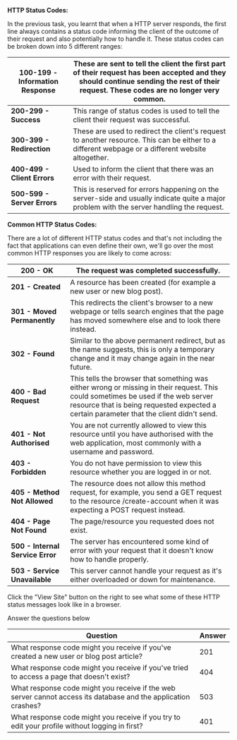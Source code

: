 **HTTP Status Codes:**

In the previous task, you learnt that when a HTTP server responds, the first line always contains a status code informing the client of the outcome of their request and also potentially how to handle it. These status codes can be broken down into 5 different ranges:

| **100-199 - Information Response** | These are sent to tell the client the first part of their request has been accepted and they should continue sending the rest of their request. These codes are no longer very common. |
| ---------------------------------- | -------------------------------------------------------------------------------------------------------------------------------------------------------------------------------------- |
| **200-299 - Success**              | This range of status codes is used to tell the client their request was successful.                                                                                                    |
| **300-399 - Redirection**          | These are used to redirect the client's request to another resource. This can be either to a different webpage or a different website altogether.                                      |
| **400-499 - Client Errors**        | Used to inform the client that there was an error with their request.                                                                                                                  |
| **500-599 - Server Errors**        | This is reserved for errors happening on the server-side and usually indicate quite a major problem with the server handling the request.                                              |

**Common HTTP Status Codes:**  

There are a lot of different HTTP status codes and that's not including the fact that applications can even define their own, we'll go over the most common HTTP responses you are likely to come across:

| **200 - OK**                     | The request was completed successfully.                                                                                                                                                                                       |
| -------------------------------- | ----------------------------------------------------------------------------------------------------------------------------------------------------------------------------------------------------------------------------- |
| **201 - Created**                | A resource has been created (for example a new user or new blog post).                                                                                                                                                        |
| **301 - Moved Permanently**      | This redirects the client's browser to a new webpage or tells search engines that the page has moved somewhere else and to look there instead.                                                                                |
| **302 - Found**                  | Similar to the above permanent redirect, but as the name suggests, this is only a temporary change and it may change again in the near future.                                                                                |
| **400 - Bad Request**            | This tells the browser that something was either wrong or missing in their request. This could sometimes be used if the web server resource that is being requested expected a certain parameter that the client didn't send. |
| **401 - Not Authorised**         | You are not currently allowed to view this resource until you have authorised with the web application, most commonly with a username and password.                                                                           |
| **403 - Forbidden**              | You do not have permission to view this resource whether you are logged in or not.                                                                                                                                            |
| **405 - Method Not Allowed**     | The resource does not allow this method request, for example, you send a GET request to the resource /create-account when it was expecting a POST request instead.                                                            |
| **404 - Page Not Found**         | The page/resource you requested does not exist.                                                                                                                                                                               |
| **500 - Internal Service Error** | The server has encountered some kind of error with your request that it doesn't know how to handle properly.                                                                                                                  |
| **503 - Service Unavailable**    | This server cannot handle your request as it's either overloaded or down for maintenance.                                                                                                                                     |

Click the "View Site" button on the right to see what some of these HTTP status messages look like in a browser.  

Answer the questions below

| Question                                                                                                       | Answer |
| -------------------------------------------------------------------------------------------------------------- | ------ |
| What response code might you receive if you've created a new user or blog post article?                        | 201    |
| What response code might you receive if you've tried to access a page that doesn't exist?                      | 404    |
| What response code might you receive if the web server cannot access its database and the application crashes? | 503    |
| What response code might you receive if you try to edit your profile without logging in first?                 | 401    |
